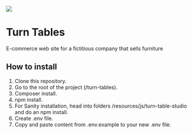 ![](https://i.giphy.com/media/fQorEj8vN8eqkNcy6T/giphy.webp)

# Turn Tables
E-commerce web site for a fictitious company that sells furniture

## How to install
1. Clone this repository.
2. Go to the root of the project (/turn-tables).
3. Composer install.
4. npm install.
5. For Sanity installation, head into folders /resources/js/turn-table-studio and do an npm install.
6. Create .env file.
7. Copy and paste content from .env.example to your new .env file.